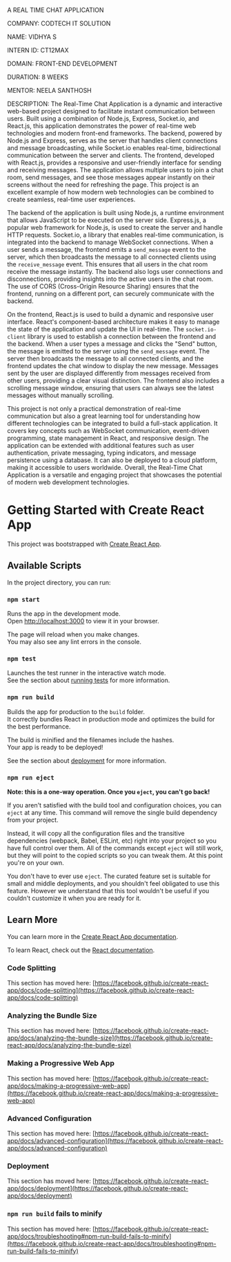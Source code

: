 A REAL TIME CHAT APPLICATION

COMPANY: CODTECH IT SOLUTION

NAME: VIDHYA S

INTERN ID: CT12MAX

DOMAIN: FRONT-END DEVELOPMENT

DURATION: 8 WEEKS

MENTOR: NEELA SANTHOSH




DESCRIPTION: The Real-Time Chat Application is a dynamic and interactive web-based project designed to facilitate instant communication between users. Built using a combination of Node.js, Express, Socket.io, and React.js, this application demonstrates the power of real-time web technologies and modern front-end frameworks. The backend, powered by Node.js and Express, serves as the server that handles client connections and message broadcasting, while Socket.io enables real-time, bidirectional communication between the server and clients. The frontend, developed with React.js, provides a responsive and user-friendly interface for sending and receiving messages. The application allows multiple users to join a chat room, send messages, and see those messages appear instantly on their screens without the need for refreshing the page. This project is an excellent example of how modern web technologies can be combined to create seamless, real-time user experiences.

The backend of the application is built using Node.js, a runtime environment that allows JavaScript to be executed on the server side. Express.js, a popular web framework for Node.js, is used to create the server and handle HTTP requests. Socket.io, a library that enables real-time communication, is integrated into the backend to manage WebSocket connections. When a user sends a message, the frontend emits a `send_message` event to the server, which then broadcasts the message to all connected clients using the `receive_message` event. This ensures that all users in the chat room receive the message instantly. The backend also logs user connections and disconnections, providing insights into the active users in the chat room. The use of CORS (Cross-Origin Resource Sharing) ensures that the frontend, running on a different port, can securely communicate with the backend.

On the frontend, React.js is used to build a dynamic and responsive user interface. React's component-based architecture makes it easy to manage the state of the application and update the UI in real-time. The `socket.io-client` library is used to establish a connection between the frontend and the backend. When a user types a message and clicks the "Send" button, the message is emitted to the server using the `send_message` event. The server then broadcasts the message to all connected clients, and the frontend updates the chat window to display the new message. Messages sent by the user are displayed differently from messages received from other users, providing a clear visual distinction. The frontend also includes a scrolling message window, ensuring that users can always see the latest messages without manually scrolling.

This project is not only a practical demonstration of real-time communication but also a great learning tool for understanding how different technologies can be integrated to build a full-stack application. It covers key concepts such as WebSocket communication, event-driven programming, state management in React, and responsive design. The application can be extended with additional features such as user authentication, private messaging, typing indicators, and message persistence using a database. It can also be deployed to a cloud platform, making it accessible to users worldwide. Overall, the Real-Time Chat Application is a versatile and engaging project that showcases the potential of modern web development technologies.






# Getting Started with Create React App

This project was bootstrapped with [Create React App](https://github.com/facebook/create-react-app).

## Available Scripts

In the project directory, you can run:

### `npm start`

Runs the app in the development mode.\
Open [http://localhost:3000](http://localhost:3000) to view it in your browser.

The page will reload when you make changes.\
You may also see any lint errors in the console.

### `npm test`

Launches the test runner in the interactive watch mode.\
See the section about [running tests](https://facebook.github.io/create-react-app/docs/running-tests) for more information.

### `npm run build`

Builds the app for production to the `build` folder.\
It correctly bundles React in production mode and optimizes the build for the best performance.

The build is minified and the filenames include the hashes.\
Your app is ready to be deployed!

See the section about [deployment](https://facebook.github.io/create-react-app/docs/deployment) for more information.

### `npm run eject`

**Note: this is a one-way operation. Once you `eject`, you can't go back!**

If you aren't satisfied with the build tool and configuration choices, you can `eject` at any time. This command will remove the single build dependency from your project.

Instead, it will copy all the configuration files and the transitive dependencies (webpack, Babel, ESLint, etc) right into your project so you have full control over them. All of the commands except `eject` will still work, but they will point to the copied scripts so you can tweak them. At this point you're on your own.

You don't have to ever use `eject`. The curated feature set is suitable for small and middle deployments, and you shouldn't feel obligated to use this feature. However we understand that this tool wouldn't be useful if you couldn't customize it when you are ready for it.

## Learn More

You can learn more in the [Create React App documentation](https://facebook.github.io/create-react-app/docs/getting-started).

To learn React, check out the [React documentation](https://reactjs.org/).

### Code Splitting

This section has moved here: [https://facebook.github.io/create-react-app/docs/code-splitting](https://facebook.github.io/create-react-app/docs/code-splitting)

### Analyzing the Bundle Size

This section has moved here: [https://facebook.github.io/create-react-app/docs/analyzing-the-bundle-size](https://facebook.github.io/create-react-app/docs/analyzing-the-bundle-size)

### Making a Progressive Web App

This section has moved here: [https://facebook.github.io/create-react-app/docs/making-a-progressive-web-app](https://facebook.github.io/create-react-app/docs/making-a-progressive-web-app)

### Advanced Configuration

This section has moved here: [https://facebook.github.io/create-react-app/docs/advanced-configuration](https://facebook.github.io/create-react-app/docs/advanced-configuration)

### Deployment

This section has moved here: [https://facebook.github.io/create-react-app/docs/deployment](https://facebook.github.io/create-react-app/docs/deployment)

### `npm run build` fails to minify

This section has moved here: [https://facebook.github.io/create-react-app/docs/troubleshooting#npm-run-build-fails-to-minify](https://facebook.github.io/create-react-app/docs/troubleshooting#npm-run-build-fails-to-minify)
